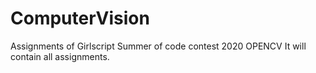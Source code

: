 # ComputerVision
Assignments of Girlscript Summer of code contest 2020 OPENCV
It will contain all assignments.
